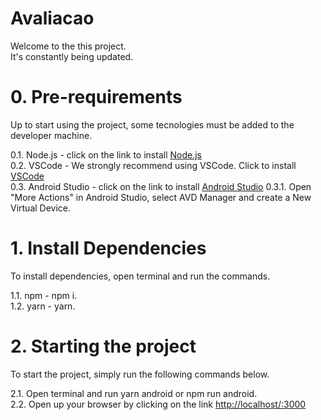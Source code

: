 # Avaliacao

Welcome to the this project. \
It's constantly being updated.

# 0. Pre-requirements

Up to start using the project, some tecnologies must be added to the developer machine.

0.1. Node.js - click on the link to install [Node.js](https://nodejs.org/en/download/) \
0.2. VSCode - We strongly recommend using VSCode. Click to install [VSCode](https://code.visualstudio.com/download) \
0.3. Android Studio - click on the link to install [Android Studio](https://developer.android.com/studio#downloads)
0.3.1. Open "More Actions" in Android Studio, select AVD Manager and create a New Virtual Device.

# 1. Install Dependencies

To install dependencies, open terminal and run the commands.

1.1. npm - npm i. \
1.2. yarn - yarn.

# 2. Starting the project

To start the project, simply run the following commands below.

2.1. Open terminal and run yarn android or npm run android. \
2.2. Open up your browser by clicking on the link [http://localhost/:3000](http//localhost:3000)
